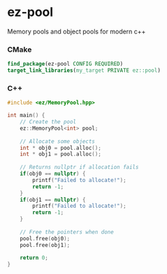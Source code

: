 # ez-pool
Memory pools and object pools for modern c++

### CMake
```cmake
find_package(ez-pool CONFIG REQUIRED)
target_link_libraries(my_target PRIVATE ez::pool)
```

### C++
```cpp
#include <ez/MemoryPool.hpp>

int main() {
	// Create the pool
	ez::MemoryPool<int> pool;
	
	// Allocate some objects
	int * obj0 = pool.alloc();
	int * obj1 = pool.alloc();
	
	// Returns nullptr if allocation fails
	if(obj0 == nullptr) {
		printf("Failed to allocate!");
		return -1;
	}
	if(obj1 == nullptr) {
		printf("Failed to allocate!");
		return -1;
	}
	
	// Free the pointers when done
	pool.free(obj0);
	pool.free(obj1);
	
	return 0;
}
```